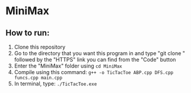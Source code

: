 # MiniMax

## How to run:
1. Clone this repository 
2. Go to the directory that you want this program in and type "git clone " followed by the "HTTPS" link you can find from the "Code" button
3. Enter the "MiniMax" folder using ```cd MiniMax```
4. Compile using this command: ```g++ -o TicTacToe ABP.cpp DFS.cpp funcs.cpp main.cpp```
5. In terminal, type: ```./TicTacToe.exe```

